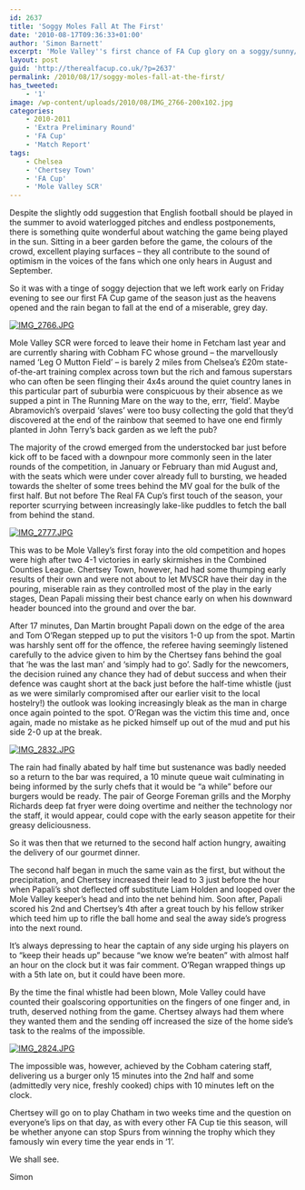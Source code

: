 ```yaml
---
id: 2637
title: 'Soggy Moles Fall At The First'
date: '2010-08-17T09:36:33+01:00'
author: 'Simon Barnett'
excerpt: 'Mole Valley''s first chance of FA Cup glory on a soggy/sunny/soggy/sunny August evening ends in defeat as Chertsey Town bag five. Rainbows, an early touch of the ball, gourmet dinner and a Papali appointment.'
layout: post
guid: 'http://therealfacup.co.uk/?p=2637'
permalink: /2010/08/17/soggy-moles-fall-at-the-first/
has_tweeted:
    - '1'
image: /wp-content/uploads/2010/08/IMG_2766-200x102.jpg
categories:
    - 2010-2011
    - 'Extra Preliminary Round'
    - 'FA Cup'
    - 'Match Report'
tags:
    - Chelsea
    - 'Chertsey Town'
    - 'FA Cup'
    - 'Mole Valley SCR'
---
```


Despite the slightly odd suggestion that English football should be played in the summer to avoid waterlogged pitches and endless postponements, there is something quite wonderful about watching the game being played in the sun. Sitting in a beer garden before the game, the colours of the crowd, excellent playing surfaces – they all contribute to the sound of optimism in the voices of the fans which one only hears in August and September.

So it was with a tinge of soggy dejection that we left work early on Friday evening to see our first FA Cup game of the season just as the heavens opened and the rain began to fall at the end of a miserable, grey day.

[![IMG_2766.JPG](http://lh4.ggpht.com/_3L4_Y2OBz2M/TGXanH9mXqI/AAAAAAAACPM/Zn2fPODHNVI/IMG_2766.JPG?imgmax=200)](http://lh4.ggpht.com/_3L4_Y2OBz2M/TGXanH9mXqI/AAAAAAAACPM/Zn2fPODHNVI/IMG_2766.JPG?imgmax=640)

Mole Valley SCR were forced to leave their home in Fetcham last year and are currently sharing with Cobham FC whose ground – the marvellously named ‘Leg O Mutton Field’ – is barely 2 miles from Chelsea’s £20m state-of-the-art training complex across town but the rich and famous superstars who can often be seen flinging their 4x4s around the quiet country lanes in this particular part of suburbia were conspicuous by their absence as we supped a pint in The Running Mare on the way to the, errr, ‘field’. Maybe Abramovich’s overpaid ‘slaves’ were too busy collecting the gold that they’d discovered at the end of the rainbow that seemed to have one end firmly planted in John Terry’s back garden as we left the pub?

The majority of the crowd emerged from the understocked bar just before kick off to be faced with a downpour more commonly seen in the later rounds of the competition, in January or February than mid August and, with the seats which were under cover already full to bursting, we headed towards the shelter of some trees behind the MV goal for the bulk of the first half. But not before The Real FA Cup’s first touch of the season, your reporter scurrying between increasingly lake-like puddles to fetch the ball from behind the stand.

[![IMG_2777.JPG](http://lh3.ggpht.com/_3L4_Y2OBz2M/TGXe-CshRRI/AAAAAAAACP4/RqLjxxZ1qFI/IMG_2777.JPG?imgmax=200)](http://lh3.ggpht.com/_3L4_Y2OBz2M/TGXe-CshRRI/AAAAAAAACP4/RqLjxxZ1qFI/IMG_2777.JPG?imgmax=640)

This was to be Mole Valley’s first foray into the old competition and hopes were high after two 4-1 victories in early skirmishes in the Combined Counties League. Chertsey Town, however, had had some thumping early results of their own and were not about to let MVSCR have their day in the pouring, miserable rain as they controlled most of the play in the early stages, Dean Papali missing their best chance early on when his downward header bounced into the ground and over the bar.

After 17 minutes, Dan Martin brought Papali down on the edge of the area and Tom O’Regan stepped up to put the visitors 1-0 up from the spot. Martin was harshly sent off for the offence, the referee having seemingly listened carefully to the advice given to him by the Chertsey fans behind the goal that ‘he was the last man’ and ‘simply had to go’. Sadly for the newcomers, the decision ruined any chance they had of debut success and when their defence was caught short at the back just before the half-time whistle (just as we were similarly compromised after our earlier visit to the local hostelry!) the outlook was looking increasingly bleak as the man in charge once again pointed to the spot. O’Regan was the victim this time and, once again, made no mistake as he picked himself up out of the mud and put his side 2-0 up at the break.

[![IMG_2832.JPG](http://lh3.ggpht.com/_3L4_Y2OBz2M/TGXl1tmnw1I/AAAAAAAACQ4/GXVG4giUhwo/IMG_2832.JPG?imgmax=200)](http://lh3.ggpht.com/_3L4_Y2OBz2M/TGXl1tmnw1I/AAAAAAAACQ4/GXVG4giUhwo/IMG_2832.JPG?imgmax=640)

The rain had finally abated by half time but sustenance was badly needed so a return to the bar was required, a 10 minute queue wait culminating in being informed by the surly chefs that it would be “a while” before our burgers would be ready. The pair of George Foreman grills and the Morphy Richards deep fat fryer were doing overtime and neither the technology nor the staff, it would appear, could cope with the early season appetite for their greasy deliciousness.

So it was then that we returned to the second half action hungry, awaiting the delivery of our gourmet dinner.

The second half began in much the same vain as the first, but without the precipitation, and Chertsey increased their lead to 3 just before the hour when Papali’s shot deflected off substitute Liam Holden and looped over the Mole Valley keeper’s head and into the net behind him. Soon after, Papali scored his 2nd and Chertsey’s 4th after a great touch by his fellow striker which teed him up to rifle the ball home and seal the away side’s progress into the next round.

It’s always depressing to hear the captain of any side urging his players on to “keep their heads up” because “we know we’re beaten” with almost half an hour on the clock but it was fair comment. O’Regan wrapped things up with a 5th late on, but it could have been more.

By the time the final whistle had been blown, Mole Valley could have counted their goalscoring opportunities on the fingers of one finger and, in truth, deserved nothing from the game. Chertsey always had them where they wanted them and the sending off increased the size of the home side’s task to the realms of the impossible.

[![IMG_2824.JPG](http://lh4.ggpht.com/_3L4_Y2OBz2M/TGXjiJrWOwI/AAAAAAAACQo/w2Pz5KdMQnI/IMG_2824.JPG?imgmax=200)](http://lh4.ggpht.com/_3L4_Y2OBz2M/TGXjiJrWOwI/AAAAAAAACQo/w2Pz5KdMQnI/IMG_2824.JPG?imgmax=640)

The impossible was, however, achieved by the Cobham catering staff, delivering us a burger only 15 minutes into the 2nd half and some (admittedly very nice, freshly cooked) chips with 10 minutes left on the clock.

Chertsey will go on to play Chatham in two weeks time and the question on everyone’s lips on that day, as with every other FA Cup tie this season, will be whether anyone can stop Spurs from winning the trophy which they famously win every time the year ends in ‘1’.

We shall see.

Simon
